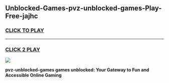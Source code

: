 
## Unblocked-Games-pvz-unblocked-games-Play-Free-jajhc
<h3>
<a href="https://premium76.site?title=pvz-unblocked-games&ref=24M">CLICK TO PLAY</a></h3>
<hr>

<h3>
<a href="https://premium76.site?title=pvz-unblocked-games&ref=24M">CLICK 2 PLAY</a>
  
</h3>

<a href="https://premium76.site?title=pvz-unblocked-games&ref=24M"><img src="https://clearcache.store/games.png"></a>


**pvz-unblocked-games games unblocked: Your Gateway to Fun and Accessible Online Gaming**
